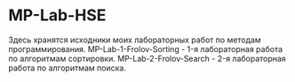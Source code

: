 # MP-Lab-HSE
Здесь хранятся исходники моих лабораторных работ по методам программирования.
MP-Lab-1-Frolov-Sorting - 1-я лабораторная работа по алгоритмам сортировки.
MP-Lab-2-Frolov-Search - 2-я лабораторная работа по алгоритмам поиска.
